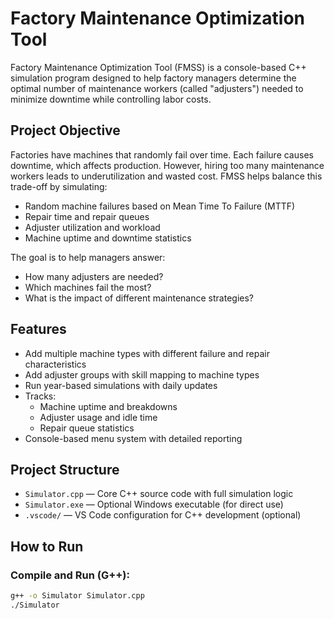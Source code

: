 # Factory Maintenance Optimization Tool 

Factory Maintenance Optimization Tool (FMSS) is a console-based C++ simulation program designed to help factory managers determine the optimal number of maintenance workers (called "adjusters") needed to minimize downtime while controlling labor costs.

## Project Objective

Factories have machines that randomly fail over time. Each failure causes downtime, which affects production. However, hiring too many maintenance workers leads to underutilization and wasted cost. FMSS helps balance this trade-off by simulating:

- Random machine failures based on Mean Time To Failure (MTTF)
- Repair time and repair queues
- Adjuster utilization and workload
- Machine uptime and downtime statistics

The goal is to help managers answer:
- How many adjusters are needed?
- Which machines fail the most?
- What is the impact of different maintenance strategies?

## Features

- Add multiple machine types with different failure and repair characteristics
- Add adjuster groups with skill mapping to machine types
- Run year-based simulations with daily updates
- Tracks:
  - Machine uptime and breakdowns
  - Adjuster usage and idle time
  - Repair queue statistics
- Console-based menu system with detailed reporting

## Project Structure

- `Simulator.cpp` — Core C++ source code with full simulation logic
- `Simulator.exe` — Optional Windows executable (for direct use)
- `.vscode/` — VS Code configuration for C++ development (optional)

## How to Run

### Compile and Run (G++):
```bash
g++ -o Simulator Simulator.cpp
./Simulator
